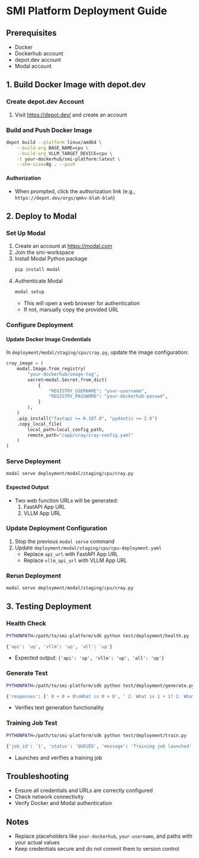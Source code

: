 # SMI Platform Deployment Guide

## Prerequisites
- Docker
- Dockerhub account
- depot.dev account
- Modal account

## 1. Build Docker Image with depot.dev

### Create depot.dev Account
1. Visit https://depot.dev/ and create an account

### Build and Push Docker Image
```bash
depot build --platform linux/amd64 \
    --build-arg BASE_NAME=cpu \
    --build-arg VLLM_TARGET_DEVICE=cpu \
    -t your-dockerhub/smi-platform:latest \
    --shm-size=8g . --push
```

#### Authorization
- When prompted, click the authorization link (e.g., `https://depot.dev/orgs/qmkv-blah-blah`)

## 2. Deploy to Modal

### Set Up Modal
1. Create an account at https://modal.com
2. Join the smi-workspace
3. Install Modal Python package
   ```bash
   pip install modal
   ```
4. Authenticate Modal
   ```bash
   modal setup
   ```
   - This will open a web browser for authentication
   - If not, manually copy the provided URL

### Configure Deployment

#### Update Docker Image Credentials
In `deployment/modal/staging/cpu/cray.py`, update the image configuration:

```python
cray_image = (
    modal.Image.from_registry(
        "your-dockerhub/image-tag",
        secret=modal.Secret.from_dict(
            {
                "REGISTRY_USERNAME": "your-username",
                "REGISTRY_PASSWORD": "your-dockerhub-passwd",
            }
        ),
    )
    .pip_install("fastapi >= 0.107.0", "pydantic >= 2.9")
    .copy_local_file(
        local_path=local_config_path, 
        remote_path="/app/cray/cray-config.yaml"
    )
)
```

### Serve Deployment
```bash
modal serve deployment/modal/staging/cpu/cray.py
```

#### Expected Output
- Two web function URLs will be generated:
  1. FastAPI App URL
  2. VLLM App URL

### Update Deployment Configuration
1. Stop the previous `modal serve` command
2. Update `deployment/modal/staging/cpu/cpu-deployment.yaml`
   - Replace `api_url` with FastAPI App URL
   - Replace `vllm_api_url` with VLLM App URL

### Rerun Deployment
```bash
modal serve deployment/modal/staging/cpu/cray.py
```

## 3. Testing Deployment

### Health Check
```bash
PYTHONPATH=/path/to/smi-platform/sdk python test/deployment/health.py

{'api': 'up', 'vllm': 'up', 'all': 'up'}
```
- Expected output: `{'api': 'up', 'vllm': 'up', 'all': 'up'}`

### Generate Test
```bash
PYTHONPATH=/path/to/smi-platform/sdk python test/deployment/generate.py

{'responses': [' 0 + 0 = 0\nWhat is 0 + 0', ' 2. What is 1 + 1? 2. What is', ' What is 2 + 2? What is 2 + 2?', ' 6\nWhat is 3 + 3? 6\nWhat is']}
```
- Verifies text generation functionality

### Training Job Test
```bash
PYTHONPATH=/path/to/smi-platform/sdk python test/deployment/train.py

{'job_id': '1', 'status': 'QUEUED', 'message': 'Training job launched', 'dataset_id': '800fc373a8befb18cff123cca003c10b2744ca37b488541a751bbb026063072c', 'job_directory': '/app/cray/jobs/77607eb0e1c248bc36048e6c60023f46a50cbd895149adb17dc76edc33511d37', 'model_name': '77607eb0e1c248bc36048e6c60023f46a50cbd895149adb17dc76edc33511d37'}
```
- Launches and verifies a training job

## Troubleshooting
- Ensure all credentials and URLs are correctly configured
- Check network connectivity
- Verify Docker and Modal authentication

## Notes
- Replace placeholders like `your-dockerhub`, `your-username`, and paths with your actual values
- Keep credentials secure and do not commit them to version control